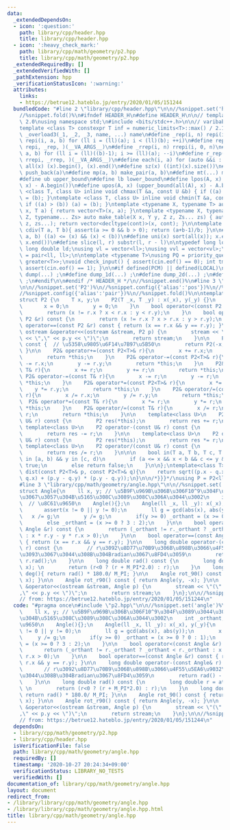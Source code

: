 ```yaml
---
data:
  _extendedDependsOn:
  - icon: ':question:'
    path: library/cpp/header.hpp
    title: library/cpp/header.hpp
  - icon: ':heavy_check_mark:'
    path: library/cpp/math/geometry/p2.hpp
    title: library/cpp/math/geometry/p2.hpp
  _extendedRequiredBy: []
  _extendedVerifiedWith: []
  _pathExtension: hpp
  _verificationStatusIcon: ':warning:'
  attributes:
    links:
    - https://betrue12.hateblo.jp/entry/2020/01/05/151244
  bundledCode: "#line 2 \"library/cpp/header.hpp\"\n\n//%snippet.set('header')%\n\
    //%snippet.fold()%\n#ifndef HEADER_H\n#define HEADER_H\n\n// template version\
    \ 2.0\nusing namespace std;\n#include <bits/stdc++.h>\n\n// varibable settings\n\
    template <class T> constexpr T inf = numeric_limits<T>::max() / 2.1;\n\n#define\
    \ _overload3(_1, _2, _3, name, ...) name\n#define _rep(i, n) repi(i, 0, n)\n#define\
    \ repi(i, a, b) for (ll i = (ll)(a); i < (ll)(b); ++i)\n#define rep(...) _overload3(__VA_ARGS__,\
    \ repi, _rep, )(__VA_ARGS__)\n#define _rrep(i, n) rrepi(i, 0, n)\n#define rrepi(i,\
    \ a, b) for (ll i = (ll)((b)-1); i >= (ll)(a); --i)\n#define r_rep(...) _overload3(__VA_ARGS__,\
    \ rrepi, _rrep, )(__VA_ARGS__)\n#define each(i, a) for (auto &&i : a)\n#define\
    \ all(x) (x).begin(), (x).end()\n#define sz(x) ((int)(x).size())\n#define pb(a)\
    \ push_back(a)\n#define mp(a, b) make_pair(a, b)\n#define mt(...) make_tuple(__VA_ARGS__)\n\
    #define ub upper_bound\n#define lb lower_bound\n#define lpos(A, x) (lower_bound(all(A),\
    \ x) - A.begin())\n#define upos(A, x) (upper_bound(all(A), x) - A.begin())\ntemplate\
    \ <class T, class U> inline void chmax(T &a, const U &b) { if ((a) < (b)) (a)\
    \ = (b); }\ntemplate <class T, class U> inline void chmin(T &a, const U &b) {\
    \ if ((a) > (b)) (a) = (b); }\ntemplate <typename X, typename T> auto make_table(X\
    \ x, T a) { return vector<T>(x, a); }\ntemplate <typename X, typename Y, typename\
    \ Z, typename... Zs> auto make_table(X x, Y y, Z z, Zs... zs) { auto cont = make_table(y,\
    \ z, zs...); return vector<decltype(cont)>(x, cont); }\n\ntemplate <class T> T\
    \ cdiv(T a, T b){ assert(a >= 0 && b > 0); return (a+b-1)/b; }\n\n#define is_in(x,\
    \ a, b) ((a) <= (x) && (x) < (b))\n#define uni(x) sort(all(x)); x.erase(unique(all(x)),\
    \ x.end())\n#define slice(l, r) substr(l, r - l)\n\ntypedef long long ll;\ntypedef\
    \ long double ld;\nusing vl = vector<ll>;\nusing vvl = vector<vl>;\nusing pll\
    \ = pair<ll, ll>;\n\ntemplate <typename T>\nusing PQ = priority_queue<T, vector<T>,\
    \ greater<T>>;\nvoid check_input() { assert(cin.eof() == 0); int tmp; cin >> tmp;\
    \ assert(cin.eof() == 1); }\n\n#if defined(PCM) || defined(LOCAL)\n#else\n#define\
    \ dump(...) ;\n#define dump_1d(...) ;\n#define dump_2d(...) ;\n#define cerrendl\
    \ ;\n#endif\n\n#endif /* HEADER_H */\n//%snippet.end()%\n#line 3 \"library/cpp/math/geometry/p2.hpp\"\
    \n\n//%snippet.set('P2')%\n//%snippet.config({'alias':'pos'})%\n//%snippet.config({'alias':'point'})%\n\
    //%snippet.config({'alias':'pair'})%\n//%snippet.fold()%\n\ntemplate<class T=ll>/*{{{*/\n\
    struct P2 {\n    T x, y;\n    P2(T _x, T _y) : x(_x), y(_y) {}\n    P2() {\n \
    \       x = 0;\n        y = 0;\n    }\n    bool operator<(const P2 &r) const {\n\
    \        return (x != r.x ? x < r.x : y < r.y);\n    }\n    bool operator>(const\
    \ P2 &r) const {\n        return (x != r.x ? x > r.x : y > r.y);\n    }\n    bool\
    \ operator==(const P2 &r) const { return (x == r.x && y == r.y); }\n\n    friend\
    \ ostream &operator<<(ostream &stream, P2 p) {\n        stream << \"(\" << p.x\
    \ << \",\" << p.y << \")\";\n        return stream;\n    }\n\n    P2 operator-()\
    \ const {  // \u5358\u9805\u6F14\u7B97\u5B50\n        return P2(-x, -y);\n   \
    \ }\n\n    P2& operator+=(const P2<T>& r){\n        x += r.x;\n        y += r.y;\n\
    \        return *this;\n    }\n    P2& operator-=(const P2<T>& r){\n        x\
    \ -= r.x;\n        y -= r.y;\n        return *this;\n    }\n    P2& operator+=(const\
    \ T& r){\n        x += r;\n        y += r;\n        return *this;\n    }\n   \
    \ P2& operator-=(const T& r){\n        x -= r;\n        y -= r;\n        return\
    \ *this;\n    }\n    P2& operator*=(const P2<T>& r){\n        x *= r.x;\n    \
    \    y *= r.y;\n        return *this;\n    }\n    P2& operator/=(const P2<T>&\
    \ r){\n        x /= r.x;\n        y /= r.y;\n        return *this;\n    }\n  \
    \  P2& operator*=(const T& r){\n        x *= r;\n        y *= r;\n        return\
    \ *this;\n    }\n    P2& operator/=(const T& r){\n        x /= r;\n        y /=\
    \ r;\n        return *this;\n    }\n\n    template<class U>\n    P2 operator+(const\
    \ U& r) const {\n        P2 res(*this);\n        return res += r;\n    }\n   \
    \ template<class U>\n    P2 operator-(const U& r) const {\n        P2 res(*this);\n\
    \        return res -= r;\n    }\n\n    template<class U>\n    P2 operator*(const\
    \ U& r) const {\n        P2 res(*this);\n        return res *= r;\n    }\n   \
    \ template<class U>\n    P2 operator/(const U& r) const {\n        P2 res(*this);\n\
    \        return res /= r;\n    }\n\n\n    bool in(T a, T b, T c, T d) {  // x\
    \ in [a, b) && y in [c, d)\n        if (a <= x && x < b && c <= y && y < d) return\
    \ true;\n        else return false;\n    }\n\n};\ntemplate<class T>\nlong double\
    \ dist(const P2<T>& p, const P2<T>& q){\n    return sqrt((p.x - q.x) * (p.x -\
    \ q.x) + (p.y - q.y) * (p.y - q.y));\n}\n\n/*}}}*/\nusing P = P2<ll>;\n\n//%snippet.end%\n\
    #line 3 \"library/cpp/math/geometry/angle.hpp\"\n\n//%snippet.set('angle')%\n\n\
    struct Angle{\n    ll x, y; // \u5B9F\u969B\u306B\u306F10^9\u304F\u3089\u3044\u307E\
    \u3067\u3057\u304B\u5165\u308C\u3089\u308C\u306A\u3044\u3002\n    int _orthant;\
    \  // \u8C61\u9650\n    Angle(){};\n    Angle(ll _x, ll _y): x(_x), y(_y){\n \
    \       assert(x != 0 || y != 0);\n        ll g = gcd(abs(x), abs(y));\n     \
    \   x /= g;\n        y /= g;\n        if(y >= 0) _orthant = (x >= 0 ? 0 : 1);\n\
    \        else _orthant = (x >= 0 ? 3 : 2);\n    }\n\n    bool operator<(const\
    \ Angle &r) const {\n        return (_orthant != r._orthant ? _orthant < r._orthant\
    \ : x * r.y - y * r.x > 0);\n    }\n\n    bool operator==(const Angle &r) const\
    \ { return (x == r.x && y == r.y); }\n\n    long double operator-(const Angle&\
    \ r) const {\n        // r\u3092\u8D77\u70B9\u306B\u898B\u3066\u4F55\u5EA6\u9032\
    \u3093\u3067\u3044\u308B\u304Bradian\u3067\u8FD4\u3059\n        return rad() -\
    \ r.rad();\n    }\n\n    long double rad() const {\n        long double r = atan2(y,\
    \ x); \n        return (r<0 ? (r + M_PI*2.0) : r);\n    }\n    long double const\
    \ deg(){ return rad() * 180.0/ M_PI; }\n\n    Angle rot_90() const { return Angle(-y,\
    \ x); }\n\n    Angle rot_r90() const { return Angle(y, -x); }\n\n    friend ostream\
    \ &operator<<(ostream &stream, Angle p) {\n        stream << \"(\" << p.x << \"\
    ,\" << p.y << \")\";\n        return stream;\n    }\n};\n\n//%snippet.end%\n\n\
    // from: https://betrue12.hateblo.jp/entry/2020/01/05/151244\n"
  code: "#pragma once\n#include \"p2.hpp\"\n\n//%snippet.set('angle')%\n\nstruct Angle{\n\
    \    ll x, y; // \u5B9F\u969B\u306B\u306F10^9\u304F\u3089\u3044\u307E\u3067\u3057\
    \u304B\u5165\u308C\u3089\u308C\u306A\u3044\u3002\n    int _orthant;  // \u8C61\
    \u9650\n    Angle(){};\n    Angle(ll _x, ll _y): x(_x), y(_y){\n        assert(x\
    \ != 0 || y != 0);\n        ll g = gcd(abs(x), abs(y));\n        x /= g;\n   \
    \     y /= g;\n        if(y >= 0) _orthant = (x >= 0 ? 0 : 1);\n        else _orthant\
    \ = (x >= 0 ? 3 : 2);\n    }\n\n    bool operator<(const Angle &r) const {\n \
    \       return (_orthant != r._orthant ? _orthant < r._orthant : x * r.y - y *\
    \ r.x > 0);\n    }\n\n    bool operator==(const Angle &r) const { return (x ==\
    \ r.x && y == r.y); }\n\n    long double operator-(const Angle& r) const {\n \
    \       // r\u3092\u8D77\u70B9\u306B\u898B\u3066\u4F55\u5EA6\u9032\u3093\u3067\
    \u3044\u308B\u304Bradian\u3067\u8FD4\u3059\n        return rad() - r.rad();\n\
    \    }\n\n    long double rad() const {\n        long double r = atan2(y, x);\
    \ \n        return (r<0 ? (r + M_PI*2.0) : r);\n    }\n    long double const deg(){\
    \ return rad() * 180.0/ M_PI; }\n\n    Angle rot_90() const { return Angle(-y,\
    \ x); }\n\n    Angle rot_r90() const { return Angle(y, -x); }\n\n    friend ostream\
    \ &operator<<(ostream &stream, Angle p) {\n        stream << \"(\" << p.x << \"\
    ,\" << p.y << \")\";\n        return stream;\n    }\n};\n\n//%snippet.end%\n\n\
    // from: https://betrue12.hateblo.jp/entry/2020/01/05/151244\n"
  dependsOn:
  - library/cpp/math/geometry/p2.hpp
  - library/cpp/header.hpp
  isVerificationFile: false
  path: library/cpp/math/geometry/angle.hpp
  requiredBy: []
  timestamp: '2020-10-27 20:24:34+09:00'
  verificationStatus: LIBRARY_NO_TESTS
  verifiedWith: []
documentation_of: library/cpp/math/geometry/angle.hpp
layout: document
redirect_from:
- /library/library/cpp/math/geometry/angle.hpp
- /library/library/cpp/math/geometry/angle.hpp.html
title: library/cpp/math/geometry/angle.hpp
---
```

